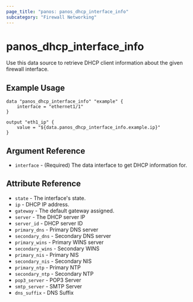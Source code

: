 ```yaml
---
page_title: "panos: panos_dhcp_interface_info"
subcategory: "Firewall Networking"
---
```


# panos_dhcp_interface_info

Use this data source to retrieve DHCP client information about the given
firewall interface.

## Example Usage

```hcl
data "panos_dhcp_interface_info" "example" {
    interface = "ethernet1/1"
}

output "eth1_ip" {
    value = "${data.panos_dhcp_interface_info.example.ip}"
}
```

## Argument Reference

* `interface` - (Required) The data interface to get DHCP information for.

## Attribute Reference

* `state` - The interface's state.
* `ip` - DHCP IP address.
* `gateway` - The default gateway assigned.
* `server` - The DHCP server IP
* `server_id` - DHCP server ID
* `primary_dns` - Primary DNS server
* `secondary_dns` - Secondary DNS server
* `primary_wins` - Primary WINS server
* `secondary_wins` - Secondary WINS
* `primary_nis` - Primary NIS
* `secondary_nis` - Secondary NIS
* `primary_ntp` - Primary NTP
* `secondary_ntp` - Secondary NTP
* `pop3_server` - POP3 Server
* `smtp_server` - SMTP Server
* `dns_suffix` - DNS Suffix
